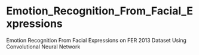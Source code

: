 # Emotion_Recognition_From_Facial_Expressions
Emotion Recognition From Facial Expressions on FER 2013 Dataset Using Convolutional Neural Network
